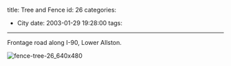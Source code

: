 title: Tree and Fence
id: 26
categories:
  - City
date: 2003-01-29 19:28:00
tags:
---

Frontage road along I-90, Lower Allston.

![fence-tree-26_640x480](http://whereproject.files.wordpress.com/2009/11/fence-tree-26_640x480.jpg "fence-tree-26_640x480")